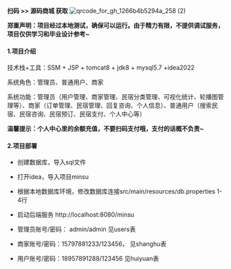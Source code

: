 **扫码 >> 源码商城 获取** ![qrcode_for_gh_1266b4b5294a_258 (2)](https://github.com/user-attachments/assets/45838afd-19a8-4cdc-bdd5-74b9c76fb241)

**郑重声明：项目经过本地测试，确保可以运行。由于精力有限，不提供调试服务，项目仅供学习和毕业设计参考~**


#### 1.项目介绍

技术栈+工具：SSM + JSP + tomcat8 + jdk8 + mysql5.7 +idea2022

系统角色：管理员、普通用户、商家

系统功能：管理员（用户管理、商家管理、民宿分类管理、可视化统计、轮播图管理等）、商家（订单管理、民宿管理、回复咨询、个人信息）、普通用户（搜索民宿、民宿咨询、民宿预订、民宿支付、个人中心等）

**温馨提示：个人中心里的余额充值，不要扫码支付哦，支付的话概不负责~**

#### 2.项目部署

- 创建数据库，导入sql文件

- 打开idea，导入项目minsu

- 根据本地数据库环境，修改数据库连接src/main/resources/db.properties  1-4行

- 启动后端服务 http://localhost:8080/minsu

- 管理员账号/密码： admin/admin  见users表

- 商家账号/密码：15797881233/123456， 见shanghu表

- 用户账号/密码：18957891288/123456 见huiyuan表
